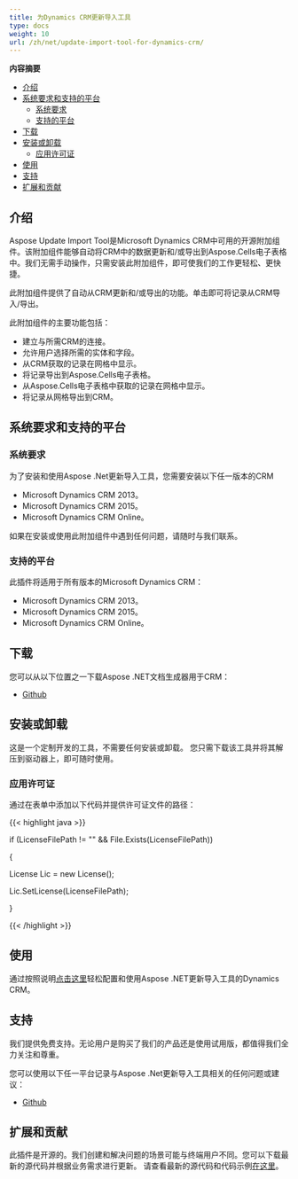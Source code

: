 ```yaml
---
title: 为Dynamics CRM更新导入工具
type: docs
weight: 10
url: /zh/net/update-import-tool-for-dynamics-crm/
---
```


**内容摘要**

- [介绍](#UpdateImportToolforDynamicsCRM-Introduction)
- [系统要求和支持的平台](#UpdateImportToolforDynamicsCRM-SystemRequirementsandSupportedPlatforms) 
  - [系统要求](#UpdateImportToolforDynamicsCRM-SystemRequirements)
  - [支持的平台](#UpdateImportToolforDynamicsCRM-SupportedPlatforms)
- [下载](#UpdateImportToolforDynamicsCRM-Downloading)
- [安装或卸载](#UpdateImportToolforDynamicsCRM-InstallingorUninstalling) 
  - [应用许可证](#UpdateImportToolforDynamicsCRM-ApplyingLicense)
- [使用](#UpdateImportToolforDynamicsCRM-Using)
- [支持](#UpdateImportToolforDynamicsCRM-Support)
- [扩展和贡献](#UpdateImportToolforDynamicsCRM-ExtendandContribute)
## **介绍**
Aspose Update Import Tool是Microsoft Dynamics CRM中可用的开源附加组件。该附加组件能够自动将CRM中的数据更新和/或导出到Aspose.Cells电子表格中。我们无需手动操作，只需安装此附加组件，即可使我们的工作更轻松、更快捷。

此附加组件提供了自动从CRM更新和/或导出的功能。单击即可将记录从CRM导入/导出。

此附加组件的主要功能包括：

- 建立与所需CRM的连接。
- 允许用户选择所需的实体和字段。
- 从CRM获取的记录在网格中显示。
- 将记录导出到Aspose.Cells电子表格。
- 从Aspose.Cells电子表格中获取的记录在网格中显示。
- 将记录从网格导出到CRM。
## **系统要求和支持的平台**
### **系统要求**
为了安装和使用Aspose .Net更新导入工具，您需要安装以下任一版本的CRM

- Microsoft Dynamics CRM 2013。
- Microsoft Dynamics CRM 2015。
- Microsoft Dynamics CRM Online。

如果在安装或使用此附加组件中遇到任何问题，请随时与我们联系。
### **支持的平台**
此插件将适用于所有版本的Microsoft Dynamics CRM：

- Microsoft Dynamics CRM 2013。
- Microsoft Dynamics CRM 2015。
- Microsoft Dynamics CRM Online。
## **下载**
您可以从以下位置之一下载Aspose .NET文档生成器用于CRM：

- [Github](https://github.com/aspose-cells/Aspose.Cells-for-.NET/releases/tag/AsposeNETUpdateExportTool)
## **安装或卸载**
这是一个定制开发的工具，不需要任何安装或卸载。
您只需下载该工具并将其解压到驱动器上，即可随时使用。
### **应用许可证**
通过在表单中添加以下代码并提供许可证文件的路径：

{{< highlight java >}}

  if (LicenseFilePath != "" && File.Exists(LicenseFilePath))

 {

   License Lic = new License();

   Lic.SetLicense(LicenseFilePath);

 }

{{< /highlight >}}
## **使用**
通过按照说明[点击这里](/cells/zh/net/using-and-configuring-crm-update-import-tool/)轻松配置和使用Aspose .NET更新导入工具的Dynamics CRM。
## **支持**
我们提供免费支持。无论用户是购买了我们的产品还是使用试用版，都值得我们全力关注和尊重。

您可以使用以下任一平台记录与Aspose .Net更新导入工具相关的任何问题或建议：

- [Github](https://github.com/aspose-cells/Aspose.Cells-for-.NET/wiki/Aspose-.NET-Update-Import-Tool)
## **扩展和贡献**
此插件是开源的。我们创建和解决问题的场景可能与终端用户不同。您可以下载最新的源代码并根据业务需求进行更新。
请查看最新的源代码和代码示例[在这里](/cells/zh/net/extend-and-contribute-to-crm-update-import-tool/)。

